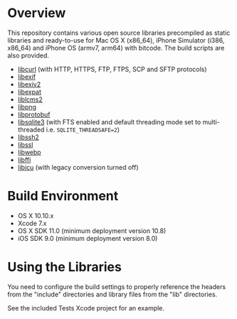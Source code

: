 Overview
========

This repository contains various open source libraries precompiled as static libraries and ready-to-use for Mac OS X (x86_64), iPhone Simulator (i386, x86_64) and iPhone OS (armv7, arm64) with bitcode. The build scripts are also provided.

* [libcurl](http://curl.haxx.se/libcurl/) (with HTTP, HTTPS, FTP, FTPS, SCP and SFTP protocols)
* [libexif](http://libexif.sourceforge.net/)
* [libexiv2](http://www.exiv2.org/)
* [libexpat](http://expat.sourceforge.net/)
* [liblcms2](http://www.littlecms.com/)
* [libpng](http://www.libpng.org/pub/png/libpng.html)
* [libprotobuf](https://developers.google.com/protocol-buffers/)
* [libsqlite3](http://www.sqlite.org/) (with FTS enabled and default threading mode set to multi-threaded i.e. `SQLITE_THREADSAFE=2`)
* [libssh2](http://www.libssh2.org/)
* [libssl](https://www.openssl.org/)
* [libwebp](https://developers.google.com/speed/webp/)
* [libffi](https://sourceware.org/libffi/)
* [libicu](http://site.icu-project.org/) (with legacy conversion turned off)

Build Environment
=================

* OS X 10.10.x
* Xcode 7.x
* OS X SDK 11.0 (minimum deployment version 10.8)
* iOS SDK 9.0 (minimum deployment version 8.0)

Using the Libraries
===================

You need to configure the build settings to properly reference the headers from the "include" directories and library files from the "lib" directories.

See the included Tests Xcode project for an example.
